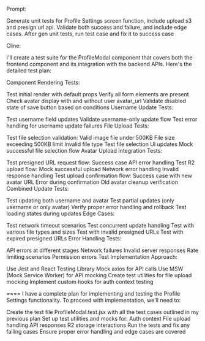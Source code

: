 Prompt:

Generate unit tests for Profile Settings screen function, include upload s3 and presign url api. Validate both success and failure, and include edge cases.
After gen unit tests, run test case and fix it to success case

Cline:

I'll create a test suite for the ProfileModal component that covers both the frontend component and its integration with the backend APIs. Here's the detailed test plan:

Component Rendering Tests:

Test initial render with default props
Verify all form elements are present
Check avatar display with and without user avatar_url
Validate disabled state of save button based on conditions
Username Update Tests:

Test username field updates
Validate username-only update flow
Test error handling for username update failures
File Upload Tests:

Test file selection validation:
Valid image file under 500KB
File size exceeding 500KB limit
Invalid file type
Test file selection UI updates
Mock successful file selection flow
Avatar Upload Integration Tests:

Test presigned URL request flow:
Success case
API error handling
Test R2 upload flow:
Mock successful upload
Network error handling
Invalid response handling
Test upload confirmation flow:
Success case with new avatar URL
Error during confirmation
Old avatar cleanup verification
Combined Update Tests:

Test updating both username and avatar
Test partial updates (only username or only avatar)
Verify proper error handling and rollback
Test loading states during updates
Edge Cases:

Test network timeout scenarios
Test concurrent update handling
Test with various file types and sizes
Test with invalid presigned URLs
Test with expired presigned URLs
Error Handling Tests:

API errors at different stages
Network failures
Invalid server responses
Rate limiting scenarios
Permission errors
Test Implementation Approach:

Use Jest and React Testing Library
Mock axios for API calls
Use MSW (Mock Service Worker) for API mocking
Create test utilities for file upload mocking
Implement custom hooks for auth context testing



====
I have a complete plan for implementing and testing the Profile Settings functionality. To proceed with implementation, we'll need to:

Create the test file ProfileModal.test.jsx with all the test cases outlined in my previous plan
Set up test utilities and mocks for:
Auth context
File upload handling
API responses
R2 storage interactions
Run the tests and fix any failing cases
Ensure proper error handling and edge cases are covered